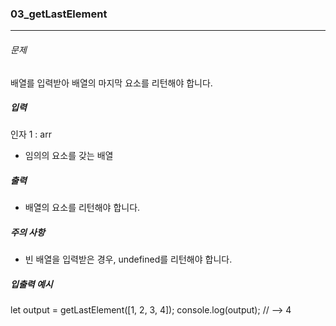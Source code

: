 ### 03_getLastElement

***

###### 문제 

배열를 입력받아 배열의 마지막 요소를 리턴해야 합니다.

##### 입력

인자 1 : arr
- 임의의 요소를 갖는 배열

##### 출력

- 배열의 요소를 리턴해야 합니다.

##### 주의 사항

- 빈 배열을 입력받은 경우, undefined를 리턴해야 합니다.

##### 입출력 예시

let output = getLastElement([1, 2, 3, 4]);
console.log(output); // --> 4